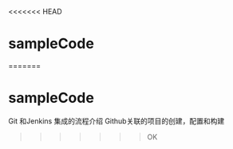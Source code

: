 <<<<<<< HEAD
# sampleCode
=======
# sampleCode
Git 和Jenkins 集成的流程介绍
Github关联的项目的创建，配置和构建
>>>>>>> OK

